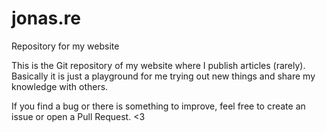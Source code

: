 # jonas.re
Repository for my website

This is the Git repository of my website where I publish articles (rarely). Basically it is just a playground for me trying out new things and share my knowledge with others.

If you find a bug or there is something to improve, feel free to create an issue or open a Pull Request. <3
